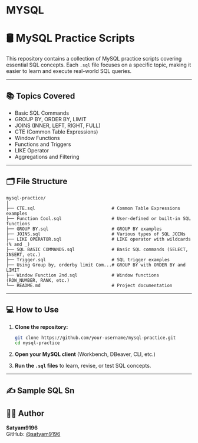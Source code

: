 # MYSQL

# 🛢️ MySQL Practice Scripts

This repository contains a collection of MySQL practice scripts covering essential SQL concepts. Each `.sql` file focuses on a specific topic, making it easier to learn and execute real-world SQL queries.

---

## 📚 Topics Covered

- Basic SQL Commands
- GROUP BY, ORDER BY, LIMIT
- JOINS (INNER, LEFT, RIGHT, FULL)
- CTE (Common Table Expressions)
- Window Functions
- Functions and Triggers
- LIKE Operator
- Aggregations and Filtering

---

## 🗂️ File Structure

```
mysql-practice/
│
├── CTE.sql                             # Common Table Expressions examples
├── Function Cool.sql                   # User-defined or built-in SQL functions
├── GROUP BY.sql                        # GROUP BY examples
├── JOINS.sql                           # Various types of SQL JOINs
├── LIKE OPERATOR.sql                   # LIKE operator with wildcards (% and _)
├── SQL BASIC COMMANDS.sql              # Basic SQL commands (SELECT, INSERT, etc.)
├── Trigger.sql                         # SQL trigger examples
├── Using Group by, orderby limit Com...# GROUP BY with ORDER BY and LIMIT
├── Window Function 2nd.sql             # Window functions (ROW_NUMBER, RANK, etc.)
└── README.md                           # Project documentation
```

---

## 💻 How to Use

1. **Clone the repository:**

   ```bash
   git clone https://github.com/your-username/mysql-practice.git
   cd mysql-practice
   ```

2. **Open your MySQL client** (Workbench, DBeaver, CLI, etc.)

3. **Run the `.sql` files** to learn, revise, or test SQL concepts.

---

## ✍️ Sample SQL Sn

## 👨‍💻 Author

**Satyam9196**  
GitHub: [@satyam9196](https://github.com/satyam9196)

